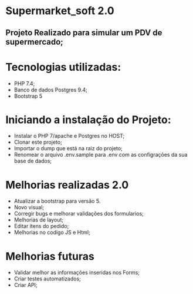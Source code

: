 # Supermarket_soft 2.0

## Projeto Realizado para simular um PDV de supermercado;

# Tecnologias utilizadas:
- PHP 7.4;
- Banco de dados Postgres 9.4;
- Bootstrap 5

# Iniciando a instalação do Projeto:
- Instalar o PHP 7/apache e Postgres no HOST;
- Clonar este projeto;
- Importar o dump que está na raiz do projeto;
- Renomear o arquivo .env.sample para .env com as configrações da sua base de dados;

# Melhorias realizadas 2.0
- Atualizar a bootstrap para versão 5.
- Novo visual;
- Corregir bugs e melhorar validações dos formularios;
- Melhorias de layout;
- Editar itens do pedido;
- Melhorias no codigo JS e Html;

# Melhorias futuras
- Validar melhor as informações inseridas nos Forms;
- Criar testes automatizados;
- Criar API;